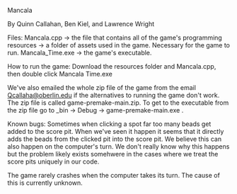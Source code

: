 Mancala

By Quinn Callahan, Ben Kiel, and Lawrence Wright

Files: 
Mancala.cpp -> the file that contains all of the game's programming
resources -> a folder of assets used in the game. Necessary for the game to run.
Mancala_Time.exe -> the game's executable. 

How to run the game:
Download the resources folder and Mancala.cpp, then double click Mancala Time.exe

We've also emailed the whole zip file of the game from the email Qcallaha@oberlin.edu if the alternatives to running the game don't work. The zip file is called game-premake-main.zip. To get to the executable from the zip file go to _bin -> Debug -> game-premake-main.exe .

Known bugs:
Sometimes when clicking a spot far too many beads get added to the score pit. When we've seen it happen it seems that it directly adds the beads from the clicked pit into the score pit. We believe this can also happen on the computer's turn. We don't really know why this happens but the problem likely exists somehwere in the cases where we treat the score pits uniquely in our code.

The game rarely crashes when the computer takes its turn. The cause of this is currently unknown.
